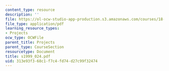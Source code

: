 ```yaml
---
content_type: resource
description: ''
file: https://ol-ocw-studio-app-production.s3.amazonaws.com/courses/18-996-random-matrix-theory-and-its-applications-spring-2004/313e93f368c1f7c4fd74d27c99f32474_s1999_024.pdf
file_type: application/pdf
learning_resource_types:
- Projects
ocw_type: OCWFile
parent_title: Projects
parent_type: CourseSection
resourcetype: Document
title: s1999_024.pdf
uid: 313e93f3-68c1-f7c4-fd74-d27c99f32474
---
```

